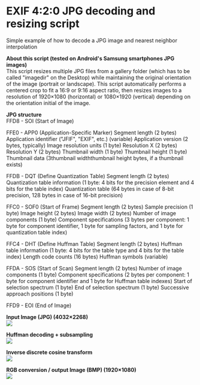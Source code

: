 # EXIF 4:2:0 JPG decoding and resizing script
Simple example of how to decode a JPG image and nearest neighbor interpolation

<p align="left">
  <strong>About this script (tested on Android's Samsung smartphones JPG images)</strong>
  <br/>
  This script resizes multiple JPG files from a gallery folder (which has to be called "imagedir" on the Desktop) while maintaining the original orientation of the image (portrait or landscape). This script automatically performs a centered crop to fit a 16:9 or 9:16 aspect ratio, then resizes images to a resolution of 1920×1080 (horizontal) or 1080×1920 (vertical) depending on the orientation initial of the image.
</p>

<p align="left">
  <strong>JPG structure</strong>
  <br/>
  FFD8 - SOI (Start of Image)

  FFE0 - APP0 (Application-Specific Marker)
  Segment length (2 bytes)
  Application identifier ("JFIF", "EXIF", etc.) (variable)
  Application version (2 bytes, typically)
  Image resolution units (1 byte)
  Resolution X (2 bytes)
  Resolution Y (2 bytes)
  Thumbnail width (1 byte)
  Thumbnail height (1 byte)
  Thumbnail data (3thumbnail widththumbnail height bytes, if a thumbnail exists)
  
  FFDB - DQT (Define Quantization Table)
  Segment length (2 bytes)
  Quantization table information (1 byte: 4 bits for the precision element and 4 bits for the table index)
  Quantization table (64 bytes in case of 8-bit precision, 128 bytes in case of 16-bit precision)
  
  FFC0 - SOF0 (Start of Frame)
  Segment length (2 bytes)
  Sample precision (1 byte)
  Image height (2 bytes)
  Image width (2 bytes)
  Number of image components (1 byte)
  Component specifications (3 bytes per component: 1 byte for component identifier, 1 byte for sampling factors, and 1 byte for quantization table index)
  
  FFC4 - DHT (Define Huffman Table)
  Segment length (2 bytes)
  Huffman table information (1 byte: 4 bits for the table type and 4 bits for the table index)
  Length code counts (16 bytes)
  Huffman symbols (variable)
  
  FFDA - SOS (Start of Scan)
  Segment length (2 bytes)
  Number of image components (1 byte)
  Component specifications (2 bytes per component: 1 byte for component identifier and 1 byte for Huffman table indexes)
  Start of selection spectrum (1 byte)
  End of selection spectrum (1 byte)
  Successive approach positions (1 byte)
  
  FFD9 - EOI (End of Image)
</p>

<p align="left">
  <strong>Input Image (JPG) (4032×2268)</strong>
  <br/>
  <img src="https://github.com/emmanuelvelmo/EXIF-4-2-0-JPG-decoding-and-resizing-script/assets/51292782/f922a55b-9399-49bd-9265-76edfd54cea1"/>
</p>

<p align="left">
  <strong>Huffman decoding + subsampling</strong>
  <br/>
  <img src="https://github.com/emmanuelvelmo/EXIF-4-2-0-JPG-decoding-and-resizing-script/assets/51292782/9a07853f-8041-4f8b-88c4-6896399e6cbd"/>
</p>

<p align="left">
  <strong>Inverse discrete cosine transform</strong>
  <br/>
  <img src="https://github.com/emmanuelvelmo/EXIF-4-2-0-JPG-decoding-and-resizing-script/assets/51292782/2a52c6cd-0645-4e7c-9c68-fe100888fdc8"/>
</p>

<p align="left">
  <strong>RGB conversion / output Image (BMP) (1920×1080)</strong>
  <br/>
  <img src="https://github.com/emmanuelvelmo/EXIF-4-2-0-JPG-decoding-and-resizing-script/assets/51292782/9d7c2e43-1118-4a8e-8447-0026c1c11fde"/>
</p>
